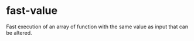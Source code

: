 # fast-value
Fast execution of an array of function with the same value as input that can be altered.
